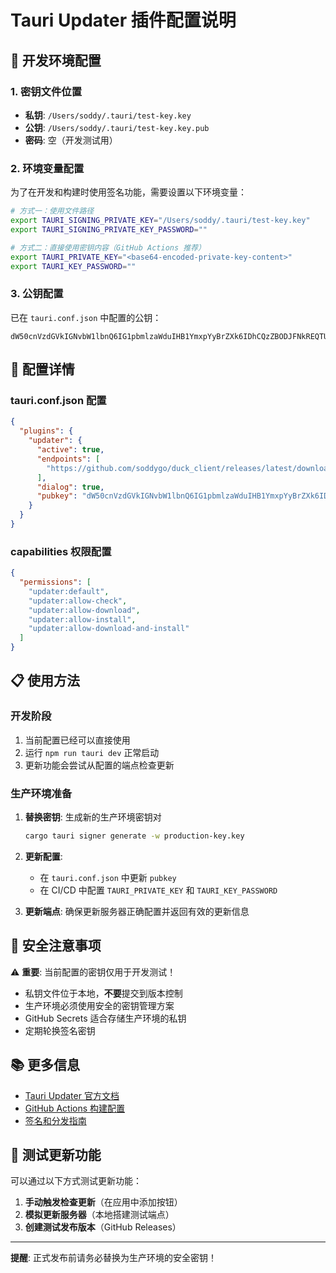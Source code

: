 # Tauri Updater 插件配置说明

## 🔧 开发环境配置

### 1. 密钥文件位置
- **私钥**: `/Users/soddy/.tauri/test-key.key`
- **公钥**: `/Users/soddy/.tauri/test-key.key.pub`
- **密码**: 空（开发测试用）

### 2. 环境变量配置

为了在开发和构建时使用签名功能，需要设置以下环境变量：

```bash
# 方式一：使用文件路径
export TAURI_SIGNING_PRIVATE_KEY="/Users/soddy/.tauri/test-key.key"
export TAURI_SIGNING_PRIVATE_KEY_PASSWORD=""

# 方式二：直接使用密钥内容（GitHub Actions 推荐）
export TAURI_PRIVATE_KEY="<base64-encoded-private-key-content>"
export TAURI_KEY_PASSWORD=""
```

### 3. 公钥配置

已在 `tauri.conf.json` 中配置的公钥：
```
dW50cnVzdGVkIGNvbW1lbnQ6IG1pbmlzaWduIHB1YmxpYyBrZXk6IDhCQzZBODJFNkREQTUyMjIKUldRaVV0cHRMcWpHaTdOOG5VOWNCcThy\ndTBrai9GMTlFRGhPWHRMY0dkWjkvQUh2bFhGZTFFMHgK
```

## 🚀 配置详情

### tauri.conf.json 配置
```json
{
  "plugins": {
    "updater": {
      "active": true,
      "endpoints": [
        "https://github.com/soddygo/duck_client/releases/latest/download/latest.json"
      ],
      "dialog": true,
      "pubkey": "dW50cnVzdGVkIGNvbW1lbnQ6IG1pbmlzaWduIHB1YmxpYyBrZXk6IDhCQzZBODJFNkREQTUyMjIKUldRaVV0cHRMcWpHaTdOOG5VOWNCcThy\ndTBrai9GMTlFRGhPWHRMY0dkWjkvQUh2bFhGZTFFMHgK"
    }
  }
}
```

### capabilities 权限配置
```json
{
  "permissions": [
    "updater:default",
    "updater:allow-check",
    "updater:allow-download", 
    "updater:allow-install",
    "updater:allow-download-and-install"
  ]
}
```

## 📋 使用方法

### 开发阶段
1. 当前配置已经可以直接使用
2. 运行 `npm run tauri dev` 正常启动
3. 更新功能会尝试从配置的端点检查更新

### 生产环境准备
1. **替换密钥**: 生成新的生产环境密钥对
   ```bash
   cargo tauri signer generate -w production-key.key
   ```

2. **更新配置**: 
   - 在 `tauri.conf.json` 中更新 `pubkey`
   - 在 CI/CD 中配置 `TAURI_PRIVATE_KEY` 和 `TAURI_KEY_PASSWORD`

3. **更新端点**: 确保更新服务器正确配置并返回有效的更新信息

## 🔐 安全注意事项

⚠️ **重要**: 当前配置的密钥仅用于开发测试！

- 私钥文件位于本地，**不要**提交到版本控制
- 生产环境必须使用安全的密钥管理方案
- GitHub Secrets 适合存储生产环境的私钥
- 定期轮换签名密钥

## 📚 更多信息

- [Tauri Updater 官方文档](https://tauri.app/plugin/updater/)
- [GitHub Actions 构建配置](.github/workflows/cli-ui-build.yml)
- [签名和分发指南](https://tauri.app/distribute/sign/)

## 🧪 测试更新功能

可以通过以下方式测试更新功能：

1. **手动触发检查更新**（在应用中添加按钮）
2. **模拟更新服务器**（本地搭建测试端点）
3. **创建测试发布版本**（GitHub Releases）

---

**提醒**: 正式发布前请务必替换为生产环境的安全密钥！ 
